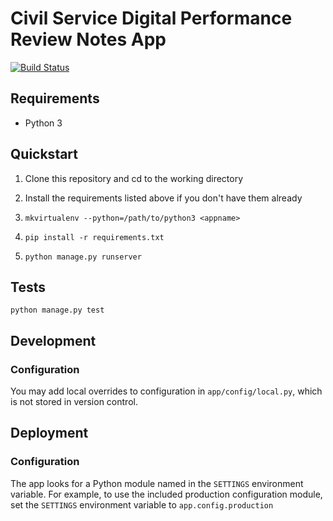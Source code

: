 # Civil Service Digital Performance Review Notes App

[![Build Status]()]()


## Requirements

- Python 3


## Quickstart

1. Clone this repository and cd to the working directory

2. Install the requirements listed above if you don't have them already

3. `mkvirtualenv --python=/path/to/python3 <appname>`

4. `pip install -r requirements.txt`

5. `python manage.py runserver`


## Tests

`python manage.py test`


## Development

### Configuration

You may add local overrides to configuration in `app/config/local.py`, which is
not stored in version control.


## Deployment

### Configuration

The app looks for a Python module named in the `SETTINGS` environment variable.
For example, to use the included production configuration module, set the
`SETTINGS` environment variable to `app.config.production`


